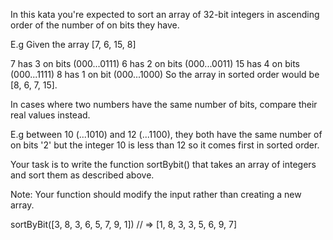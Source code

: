 In this kata you're expected to sort an array of 32-bit integers in ascending order of the number of on bits they have.

E.g Given the array [7, 6, 15, 8]

7 has 3 on bits (000...0111)
6 has 2 on bits (000...0011)
15 has 4 on bits (000...1111)
8 has 1 on bit (000...1000)
So the array in sorted order would be [8, 6, 7, 15].

In cases where two numbers have the same number of bits, compare their real values instead.

E.g between 10 (...1010) and 12 (...1100), they both have the same number of on bits '2' but the integer 10 is less than 12 so it comes first in sorted order.

Your task is to write the function sortBybit() that takes an array of integers and sort them as described above.

Note: Your function should modify the input rather than creating a new array.

sortByBit([3, 8, 3, 6, 5, 7, 9, 1]) // => [1, 8, 3, 3, 5, 6, 9, 7]